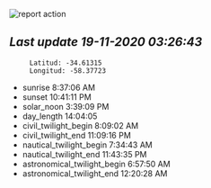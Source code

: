 ![report action](https://github.com/matiasz8/actions-for-reports/workflows/report%20action/badge.svg?branch=develop) 


## *****Last update 19-11-2020 03:26:43*****



		 Latitud: -34.61315
		 Longitud: -58.37723

 - sunrise 	 8:37:06 AM
 - sunset 	 10:41:11 PM
 - solar_noon 	 3:39:09 PM
 - day_length 	 14:04:05
 - civil_twilight_begin 	 8:09:02 AM
 - civil_twilight_end 	 11:09:16 PM
 - nautical_twilight_begin 	 7:34:43 AM
 - nautical_twilight_end 	 11:43:35 PM
 - astronomical_twilight_begin 	 6:57:50 AM
 - astronomical_twilight_end 	 12:20:28 AM
